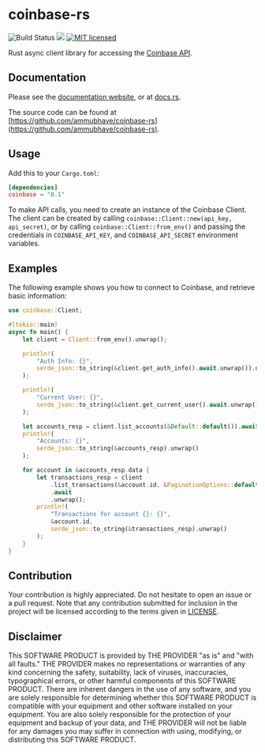 # coinbase-rs

![Build Status](https://github.com/ammubhave/coinbase-rs/actions/workflows/rust.yml/badge.svg)
[![](http://meritbadge.herokuapp.com/coinbase)](https://crates.io/crates/coinbase)
[![MIT licensed](https://img.shields.io/badge/license-MIT-blue.svg)](LICENSE)

Rust async client library for accessing the [Coinbase API](https://developers.coinbase.com/api/v2).

## Documentation

Please see the [documentation website](https://ammubhave.github.io/coinbase-rs), or at [docs.rs](https://docs.rs/coinbase/).

The source code can be found at [https://github.com/ammubhave/coinbase-rs](https://github.com/ammubhave/coinbase-rs).

## Usage

Add this to your `Cargo.toml`:

```toml
[dependencies]
coinbase = "0.1"
```

To make API calls, you need to create an instance of the Coinbase Client. The client can be created by calling `coinbase::Client::new(api_key, api_secret)`, or by calling `coinbase::Client::from_env()` and passing the credentials in `COINBASE_API_KEY`, and `COINBASE_API_SECRET` environment variables.

## Examples

The following example shows you how to connect to Coinbase, and retrieve basic information:

```rust
use coinbase::Client;

#[tokio::main]
async fn main() {
    let client = Client::from_env().unwrap();

    println!(
        "Auth Info: {}",
        serde_json::to_string(&client.get_auth_info().await.unwrap()).unwrap()
    );

    println!(
        "Current User: {}",
        serde_json::to_string(&client.get_current_user().await.unwrap()).unwrap()
    );

    let accounts_resp = client.list_accounts(&Default::default()).await.unwrap();
    println!(
        "Accounts: {}",
        serde_json::to_string(&accounts_resp).unwrap()
    );

    for account in &accounts_resp.data {
        let transactions_resp = client
            .list_transactions(&account.id, &PaginationOptions::default())
            .await
            .unwrap();
        println!(
            "Transactions for account {}: {}",
            &account.id,
            serde_json::to_string(&transactions_resp).unwrap()
        );
    }
}
```

## Contribution

Your contribution is highly appreciated. Do not hesitate to open an issue or a
pull request. Note that any contribution submitted for inclusion in the project
will be licensed according to the terms given in [LICENSE](LICENSE).

## Disclaimer

This SOFTWARE PRODUCT is provided by THE PROVIDER "as is" and "with all faults."
THE PROVIDER makes no representations or warranties of any kind concerning the
safety, suitability, lack of viruses, inaccuracies, typographical errors, or
other harmful components of this SOFTWARE PRODUCT. There are inherent dangers
in the use of any software, and you are solely responsible for determining
whether this SOFTWARE PRODUCT is compatible with your equipment and other
software installed on your equipment. You are also solely responsible for the
protection of your equipment and backup of your data, and THE PROVIDER will not
be liable for any damages you may suffer in connection with using, modifying,
or distributing this SOFTWARE PRODUCT.
